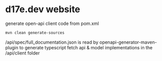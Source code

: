 # d17e.dev website

generate open-api client code from pom.xml
```
mvn clean generate-sources
```
/api/spec/full_documentation.json is read by openapi-generator-maven-plugin to generate typescript fetch api & model implementations in the /api/client folder
